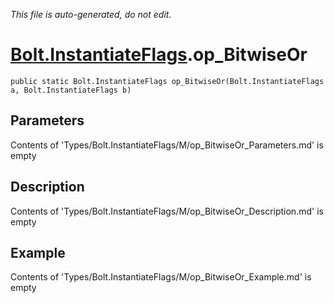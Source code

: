 *This file is auto-generated, do not edit.*

# [Bolt.InstantiateFlags](Types/Bolt.InstantiateFlags.md).op_BitwiseOr
`public static Bolt.InstantiateFlags op_BitwiseOr(Bolt.InstantiateFlags a, Bolt.InstantiateFlags b)`
## Parameters
Contents of 'Types/Bolt.InstantiateFlags/M/op_BitwiseOr_Parameters.md' is empty
## Description
Contents of 'Types/Bolt.InstantiateFlags/M/op_BitwiseOr_Description.md' is empty
## Example
Contents of 'Types/Bolt.InstantiateFlags/M/op_BitwiseOr_Example.md' is empty

